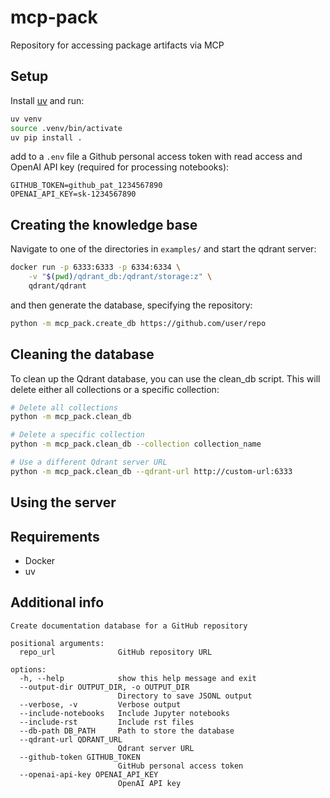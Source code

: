 # mcp-pack
Repository for accessing package artifacts via MCP

## Setup
Install [uv](https://github.com/astral-sh/uv) and run:

```bash
uv venv
source .venv/bin/activate
uv pip install .
```

add to a `.env` file a Github personal access token with read access and OpenAI API key (required for processing notebooks):

```
GITHUB_TOKEN=github_pat_1234567890
OPENAI_API_KEY=sk-1234567890
```

## Creating the knowledge base
Navigate to one of the directories in `examples/` and start the qdrant server:

```bash
docker run -p 6333:6333 -p 6334:6334 \
    -v "$(pwd)/qdrant_db:/qdrant/storage:z" \
    qdrant/qdrant
```
and then generate the database, specifying the repository:
```bash
python -m mcp_pack.create_db https://github.com/user/repo
```

## Cleaning the database
To clean up the Qdrant database, you can use the clean_db script. This will delete either all collections or a specific collection:

```bash
# Delete all collections
python -m mcp_pack.clean_db

# Delete a specific collection
python -m mcp_pack.clean_db --collection collection_name

# Use a different Qdrant server URL
python -m mcp_pack.clean_db --qdrant-url http://custom-url:6333
```

## Using the server

## Requirements
- Docker
- uv


## Additional info

```
Create documentation database for a GitHub repository

positional arguments:
  repo_url              GitHub repository URL

options:
  -h, --help            show this help message and exit
  --output-dir OUTPUT_DIR, -o OUTPUT_DIR
                        Directory to save JSONL output
  --verbose, -v         Verbose output
  --include-notebooks   Include Jupyter notebooks
  --include-rst         Include rst files
  --db-path DB_PATH     Path to store the database
  --qdrant-url QDRANT_URL
                        Qdrant server URL
  --github-token GITHUB_TOKEN
                        GitHub personal access token
  --openai-api-key OPENAI_API_KEY
                        OpenAI API key
```